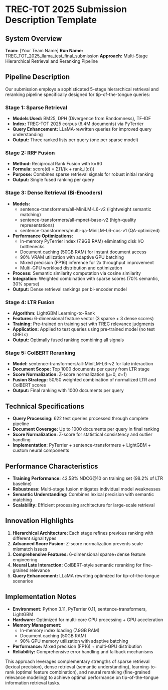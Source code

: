 TREC-TOT 2025 Submission Description Template
============================================

## System Overview

**Team:** [Your Team Name]
**Run Name:** TREC_TOT_2025_llama_test_final_submission
**Approach:** Multi-Stage Hierarchical Retrieval and Reranking Pipeline

## Pipeline Description

Our submission employs a sophisticated 5-stage hierarchical retrieval and reranking pipeline specifically designed for tip-of-the-tongue queries:

### Stage 1: Sparse Retrieval
- **Models Used:** BM25, DPH (Divergence from Randomness), TF-IDF
- **Index:** TREC-TOT 2025 corpus (6.4M documents) via PyTerrier
- **Query Enhancement:** LLaMA-rewritten queries for improved query understanding
- **Output:** Three ranked lists per query (one per sparse model)

### Stage 2: RRF Fusion
- **Method:** Reciprocal Rank Fusion with k=60
- **Formula:** score(d) = Σ(1/(k + rank_i(d)))
- **Purpose:** Combines sparse retrieval signals for robust initial ranking
- **Output:** Single fused ranking per query

### Stage 3: Dense Retrieval (Bi-Encoders)
- **Models:** 
  - sentence-transformers/all-MiniLM-L6-v2 (lightweight semantic matching)
  - sentence-transformers/all-mpnet-base-v2 (high-quality representations)
  - sentence-transformers/multi-qa-MiniLM-L6-cos-v1 (QA-optimized)
- **Performance Optimizations:**
  - In-memory PyTerrier index (7.9GB RAM) eliminating disk I/O bottlenecks
  - Document caching (50GB RAM) for instant document access
  - 90% VRAM utilization with adaptive GPU batching
  - Mixed precision (FP16) inference for 2x throughput improvement
  - Multi-GPU workload distribution and optimization
- **Process:** Semantic similarity computation via cosine similarity
- **Integration:** Weighted combination with sparse scores (70% semantic, 30% sparse)
- **Output:** Dense retrieval rankings per bi-encoder model

### Stage 4: LTR Fusion
- **Algorithm:** LightGBM Learning-to-Rank
- **Features:** 6-dimensional feature vector (3 sparse + 3 dense scores)
- **Training:** Pre-trained on training set with TREC relevance judgments
- **Application:** Applied to test queries using pre-trained model (no test QRELs)
- **Output:** Optimally fused ranking combining all signals

### Stage 5: ColBERT Reranking
- **Model:** sentence-transformers/all-MiniLM-L6-v2 for late interaction
- **Document Scope:** Top 1000 documents per query from LTR stage
- **Score Normalization:** Z-score normalization (μ=0, σ=1)
- **Fusion Strategy:** 50/50 weighted combination of normalized LTR and ColBERT scores
- **Output:** Final ranking with 1000 documents per query

## Technical Specifications

- **Query Processing:** 622 test queries processed through complete pipeline
- **Document Coverage:** Up to 1000 documents per query in final ranking
- **Score Normalization:** Z-score for statistical consistency and outlier handling
- **Implementation:** PyTerrier + sentence-transformers + LightGBM + custom neural components

## Performance Characteristics

- **Training Performance:** 42.58% NDCG@10 on training set (98.2% of LTR baseline)
- **Robustness:** Multi-stage fusion mitigates individual model weaknesses
- **Semantic Understanding:** Combines lexical precision with semantic matching
- **Scalability:** Efficient processing architecture for large-scale retrieval

## Innovation Highlights

1. **Hierarchical Architecture:** Each stage refines previous ranking with different signal types
2. **Advanced Score Fusion:** Z-score normalization prevents scale mismatch issues
3. **Comprehensive Features:** 6-dimensional sparse+dense feature engineering
4. **Neural Late Interaction:** ColBERT-style semantic reranking for fine-grained relevance
5. **Query Enhancement:** LLaMA rewriting optimized for tip-of-the-tongue scenarios

## Implementation Notes

- **Environment:** Python 3.11, PyTerrier 0.11, sentence-transformers, LightGBM
- **Hardware:** Optimized for multi-core CPU processing + GPU acceleration
- **Memory Management:** 
  - In-memory index loading (7.9GB RAM) 
  - Document caching (50GB RAM)
  - 90% GPU memory utilization with adaptive batching
- **Performance:** Mixed precision (FP16) + multi-GPU distribution
- **Reliability:** Comprehensive error handling and fallback mechanisms

This approach leverages complementary strengths of sparse retrieval (lexical precision), dense retrieval (semantic understanding), learning-to-rank (optimal feature combination), and neural reranking (fine-grained relevance modeling) to achieve optimal performance on tip-of-the-tongue information retrieval tasks.
